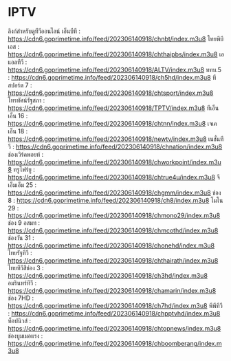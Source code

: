 # IPTV
ลิงก์สำหรับดูทีวีออนไลน์
เอ็นบีที : https://cdn6.goprimetime.info/feed/202306140918/chnbt/index.m3u8
ไทยพีบีเอส : https://cdn6.goprimetime.info/feed/202306140918/chthaipbs/index.m3u8
เอแอลทีวี : https://cdn6.goprimetime.info/feed/202306140918/ALTV/index.m3u8
ททบ.5 : https://cdn6.goprimetime.info/feed/202306140918/ch5hd/index.m3u8
ทีสปอร์ต 7 : https://cdn6.goprimetime.info/feed/202306140918/chtsport/index.m3u8
โทรทัศน์รัฐสภา : https://cdn6.goprimetime.info/feed/202306140918/TPTV/index.m3u8
ทีเอ็นเอ็น 16 : https://cdn6.goprimetime.info/feed/202306140918/chtnn/index.m3u8
เจเคเอ็น 18 : https://cdn6.goprimetime.info/feed/202306140918/newtv/index.m3u8
เนชั่นทีวี : https://cdn6.goprimetime.info/feed/202306140918/chnation/index.m3u8
ช่องเวิร์คพอยท์ : https://cdn6.goprimetime.info/feed/202306140918/chworkpoint/index.m3u8
ทรูโฟร์ยู : https://cdn6.goprimetime.info/feed/202306140918/chtrue4u/index.m3u8
จีเอ็มเอ็ม 25 : https://cdn6.goprimetime.info/feed/202306140918/chgmm/index.m3u8
ช่อง 8 : https://cdn6.goprimetime.info/feed/202306140918/ch8/index.m3u8
โมโน 29 : https://cdn6.goprimetime.info/feed/202306140918/chmono29/index.m3u8
ช่อง 9 อสมท : https://cdn6.goprimetime.info/feed/202306140918/chmcothd/index.m3u8
ช่องวัน 31 : https://cdn6.goprimetime.info/feed/202306140918/chonehd/index.m3u8
ไทยรัฐทีวี : https://cdn6.goprimetime.info/feed/202306140918/chthairath/index.m3u8
ไทยทีวีสีช่อง 3 : https://cdn6.goprimetime.info/feed/202306140918/ch3hd/index.m3u8
อมรินทร์ทีวี : https://cdn6.goprimetime.info/feed/202306140918/chamarin/index.m3u8
ช่อง 7HD : https://cdn6.goprimetime.info/feed/202306140918/ch7hd/index.m3u8
พีพีทีวี : https://cdn6.goprimetime.info/feed/202306140918/chpptvhd/index.m3u8
ท็อปนิวส์ : https://cdn6.goprimetime.info/feed/202306140918/chtopnews/index.m3u8
ช่องบูมเมอแรง : https://cdn6.goprimetime.info/feed/202306140918/chboomberang/index.m3u8
